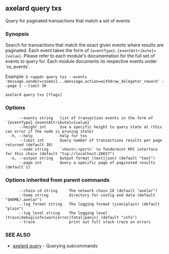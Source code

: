 ## axelard query txs

Query for paginated transactions that match a set of events

### Synopsis

Search for transactions that match the exact given events where results are paginated.
Each event takes the form of `{eventType}.{eventAttribute}={value}`. Please refer
to each module's documentation for the full set of events to query for. Each module
documents its respective events under 'xx_events'.

Example:
`$ <appd> query txs --events 'message.sender=cosmos1...&message.action=withdraw_delegator_reward' --page 1 --limit 30`

```
axelard query txs [flags]
```

### Options

```
      --events string   list of transaction events in the form of `{eventType}.{eventAttribute}={value}`
      --height int      Use a specific height to query state at (this can error if the node is pruning state)
  -h, --help            help for txs
      --limit int       Query number of transactions results per page returned (default 30)
      --node string     `<host>:<port>` to Tendermint RPC interface for this chain (default "tcp://localhost:26657")
  -o, --output string   Output format (text|json) (default "text")
      --page int        Query a specific page of paginated results (default 1)
```

### Options inherited from parent commands

```
      --chain-id string     The network chain ID (default "axelar")
      --home string         directory for config and data (default "$HOME/.axelar")
      --log_format string   The logging format (json|plain) (default "plain")
      --log_level string    The logging level (trace|debug|info|warn|error|fatal|panic) (default "info")
      --trace               print out full stack trace on errors
```

### SEE ALSO

- [axelard query](/cli-docs/v0_31_2/axelard_query) - Querying subcommands
